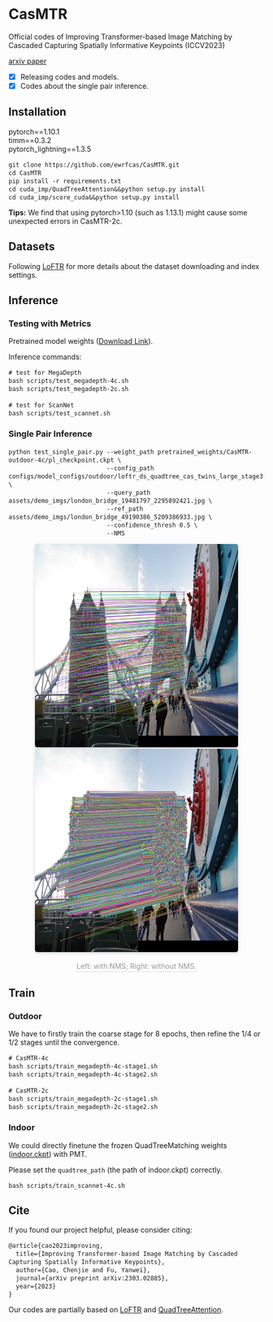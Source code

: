 # CasMTR
Official codes of Improving Transformer-based Image Matching by Cascaded Capturing Spatially Informative Keypoints (ICCV2023)

[arxiv paper](https://arxiv.org/abs/2303.02885)

- [x] Releasing codes and models.
- [x] Codes about the single pair inference.

## Installation

pytorch==1.10.1\
timm==0.3.2\
pytorch_lightning==1.3.5

```
git clone https://github.com/ewrfcas/CasMTR.git
cd CasMTR
pip install -r requirements.txt
cd cuda_imp/QuadTreeAttention&&python setup.py install
cd cuda_imp/score_cuda&&python setup.py install
```

**Tips:** We find that using pytorch>1.10 (such as 1.13.1) might cause some unexpected errors in CasMTR-2c.

## Datasets

Following [LoFTR](https://github.com/zju3dv/LoFTR/blob/master/docs/TRAINING.md) for more details about the dataset downloading and index settings.

## Inference

### Testing with Metrics

Pretrained model weights ([Download Link](https://1drv.ms/f/s!AqmYPmoRZryegUHqGU4j5731ZUif?e=vgfdgW)).

Inference commands:

```
# test for MegaDepth
bash scripts/test_megadepth-4c.sh
bash scripts/test_megadepth-2c.sh

# test for ScanNet
bash scripts/test_scannet.sh
```

### Single Pair Inference

```
python test_single_pair.py --weight_path pretrained_weights/CasMTR-outdoor-4c/pl_checkpoint.ckpt \
                           --config_path configs/model_configs/outdoor/loftr_ds_quadtree_cas_twins_large_stage3.py \
                           --query_path assets/demo_imgs/london_bridge_19481797_2295892421.jpg \
                           --ref_path assets/demo_imgs/london_bridge_49190386_5209386933.jpg \
                           --confidence_thresh 0.5 \
                           --NMS
```

<center>
    <figure class="half">
        <img style="border-radius: 0.3125em;
        box-shadow: 0 2px 4px 0 rgba(34,36,38,.12),0 2px 10px 0 rgba(34,36,38,.08);" 
        src="./assets/git_pictures/result_nms.jpg" width = "400" height = "400">
        <img style="border-radius: 0.3125em;
        box-shadow: 0 2px 4px 0 rgba(34,36,38,.12),0 2px 10px 0 rgba(34,36,38,.08);" 
        src="./assets/git_pictures/result_nonms.jpg" width = "400" height = "400">
    </figure>
    <div style="color:orange; border-bottom: 1px solid #d9d9d9;
    display: inline-block;
    color: #999;
    padding: 2px;">Left: with NMS; Right: without NMS.</div>
</center>

## Train

### Outdoor

We have to firstly train the coarse stage for 8 epochs, then refine the 1/4 or 1/2 stages until the convergence.

```
# CasMTR-4c
bash scripts/train_megadepth-4c-stage1.sh
bash scripts/train_megadepth-4c-stage2.sh

# CasMTR-2c
bash scripts/train_megadepth-2c-stage1.sh
bash scripts/train_megadepth-2c-stage2.sh
```

### Indoor

We could directly finetune the frozen QuadTreeMatching weights ([indoor.ckpt](https://drive.google.com/file/d/1pSK_8GP1WkqKL5m7J4aHvhFixdLP6Yfa/view)) with PMT.

Please set the ```quadtree_path``` (the path of indoor.ckpt) correctly.

```
bash scripts/train_scannet-4c.sh
```

## Cite

If you found our project helpful, please consider citing:

```
@article{cao2023improving,
  title={Improving Transformer-based Image Matching by Cascaded Capturing Spatially Informative Keypoints},
  author={Cao, Chenjie and Fu, Yanwei},
  journal={arXiv preprint arXiv:2303.02885},
  year={2023}
}
```

Our codes are partially based on [LoFTR](https://github.com/zju3dv/LoFTR) and [QuadTreeAttention](https://github.com/Tangshitao/QuadTreeAttention).

